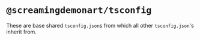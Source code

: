 # `@screamingdemonart/tsconfig`

These are base shared `tsconfig.json`s from which all other `tsconfig.json`'s
inherit from.
